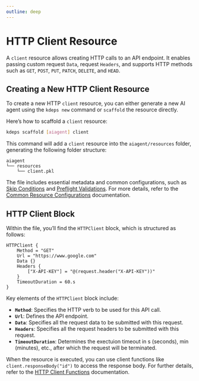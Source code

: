```yaml
---
outline: deep
---
```


# HTTP Client Resource

A `client` resource allows creating HTTP calls to an API endpoint. It enables passing custom request `Data`, request
`Headers`, and supports HTTP methods such as `GET`, `POST`, `PUT`, `PATCH`, `DELETE`, and `HEAD`.

## Creating a New HTTP Client Resource

To create a new HTTP `client` resource, you can either generate a new AI agent using the `kdeps new` command or
`scaffold` the resource directly.

Here’s how to scaffold a `client` resource:

```bash
kdeps scaffold [aiagent] client
```

This command will add a `client` resource into the `aiagent/resources` folder, generating the following folder
structure:

```text
aiagent
└── resources
    └── client.pkl
```

The file includes essential metadata and common configurations, such as [Skip Conditions](../resources/skip) and
[Preflight Validations](../resources/validations). For more details, refer to the [Common Resource
Configurations](../resources/resources#common-resource-configurations) documentation.

## HTTP Client Block

Within the file, you’ll find the `HTTPClient` block, which is structured as follows:

```apl
HTTPClient {
    Method = "GET"
    Url = "https://www.google.com"
    Data {}
    Headers {
        ["X-API-KEY"] = "@(request.header("X-API-KEY"))"
    }
    TimeoutDuration = 60.s
}
```

Key elements of the `HTTPClient` block include:

- **`Method`**: Specifies the HTTP verb to be used for this API call.
- **`Url`**: Defines the API endpoint.
- **`Data`**: Specifies all the request data to be submitted with this request.
- **`Headers`**: Specifies all the request headers to be submitted with this request.
- **`TimeoutDuration`**: Determines the exectuion timeout in s (seconds), min (minutes), etc., after which the request will be terminated.

When the resource is executed, you can use client functions like `client.responseBody("id")` to access the response
body. For further details, refer to the [HTTP Client
Functions](../resources/functions.md#http-client-resource-functions) documentation.
